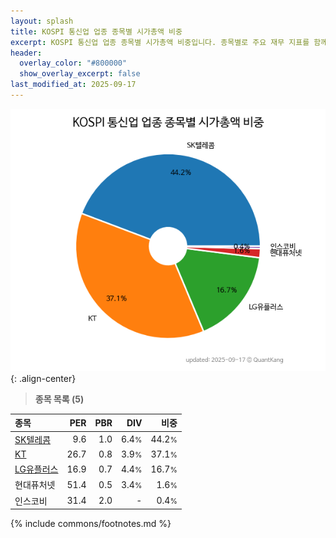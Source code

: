 ```yaml
---
layout: splash
title: KOSPI 통신업 업종 종목별 시가총액 비중
excerpt: KOSPI 통신업 업종 종목별 시가총액 비중입니다. 종목별로 주요 재무 지표를 함께 표시합니다.
header:
  overlay_color: "#800000"
  show_overlay_excerpt: false
last_modified_at: 2025-09-17
---
```



![KOSPI 통신업 업종 종목별 시가총액 비중](/stats/sector/images/kospi_업종_통신업_종목.png){: .align-center}


> **종목 목록 (5)**<a id="list"></a>

| **종목** | **PER** | **PBR** | **DIV** | **비중** |
| :------- | ------: | ------: | ------: | -------: |
| [SK텔레콤](/017670/) | 9.6 | 1.0 | 6.4<small>%</small> | 44.2<small>%</small> |
| [KT](/030200/) | 26.7 | 0.8 | 3.9<small>%</small> | 37.1<small>%</small> |
| [LG유플러스](/032640/) | 16.9 | 0.7 | 4.4<small>%</small> | 16.7<small>%</small> |
| 현대퓨처넷 | 51.4 | 0.5 | 3.4<small>%</small> | 1.6<small>%</small> |
| 인스코비 | 31.4 | 2.0 | - | 0.4<small>%</small> |

{% include commons/footnotes.md %}